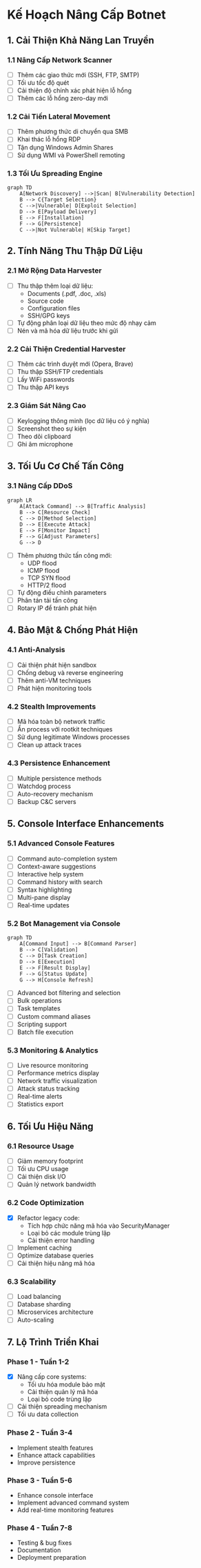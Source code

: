 # Kế Hoạch Nâng Cấp Botnet

## 1. Cải Thiện Khả Năng Lan Truyền

### 1.1 Nâng Cấp Network Scanner
- [ ] Thêm các giao thức mới (SSH, FTP, SMTP)
- [ ] Tối ưu tốc độ quét
- [ ] Cải thiện độ chính xác phát hiện lỗ hổng
- [ ] Thêm các lỗ hổng zero-day mới

### 1.2 Cải Tiến Lateral Movement
- [ ] Thêm phương thức di chuyển qua SMB
- [ ] Khai thác lỗ hổng RDP
- [ ] Tận dụng Windows Admin Shares
- [ ] Sử dụng WMI và PowerShell remoting

### 1.3 Tối Ưu Spreading Engine
```mermaid
graph TD
    A[Network Discovery] -->|Scan| B[Vulnerability Detection]
    B --> C{Target Selection}
    C -->|Vulnerable| D[Exploit Selection]
    D --> E[Payload Delivery]
    E --> F[Installation]
    F --> G[Persistence]
    C -->|Not Vulnerable| H[Skip Target]
```

## 2. Tính Năng Thu Thập Dữ Liệu

### 2.1 Mở Rộng Data Harvester
- [ ] Thu thập thêm loại dữ liệu:
  - Documents (.pdf, .doc, .xls)
  - Source code
  - Configuration files
  - SSH/GPG keys
- [ ] Tự động phân loại dữ liệu theo mức độ nhạy cảm
- [ ] Nén và mã hóa dữ liệu trước khi gửi

### 2.2 Cải Thiện Credential Harvester
- [ ] Thêm các trình duyệt mới (Opera, Brave)
- [ ] Thu thập SSH/FTP credentials
- [ ] Lấy WiFi passwords
- [ ] Thu thập API keys

### 2.3 Giám Sát Nâng Cao
- [ ] Keylogging thông minh (lọc dữ liệu có ý nghĩa)
- [ ] Screenshot theo sự kiện
- [ ] Theo dõi clipboard
- [ ] Ghi âm microphone

## 3. Tối Ưu Cơ Chế Tấn Công

### 3.1 Nâng Cấp DDoS
```mermaid
graph LR
    A[Attack Command] --> B[Traffic Analysis]
    B --> C[Resource Check]
    C --> D[Method Selection]
    D --> E[Execute Attack]
    E --> F[Monitor Impact]
    F --> G[Adjust Parameters]
    G --> D
```

- [ ] Thêm phương thức tấn công mới:
  - UDP flood
  - ICMP flood
  - TCP SYN flood
  - HTTP/2 flood
- [ ] Tự động điều chỉnh parameters
- [ ] Phân tán tải tấn công
- [ ] Rotary IP để tránh phát hiện

## 4. Bảo Mật & Chống Phát Hiện

### 4.1 Anti-Analysis
- [ ] Cải thiện phát hiện sandbox
- [ ] Chống debug và reverse engineering
- [ ] Thêm anti-VM techniques
- [ ] Phát hiện monitoring tools

### 4.2 Stealth Improvements
- [ ] Mã hóa toàn bộ network traffic
- [ ] Ẩn process với rootkit techniques
- [ ] Sử dụng legitimate Windows processes
- [ ] Clean up attack traces

### 4.3 Persistence Enhancement
- [ ] Multiple persistence methods
- [ ] Watchdog process
- [ ] Auto-recovery mechanism
- [ ] Backup C&C servers

## 5. Console Interface Enhancements

### 5.1 Advanced Console Features
- [ ] Command auto-completion system
- [ ] Context-aware suggestions
- [ ] Interactive help system
- [ ] Command history with search
- [ ] Syntax highlighting
- [ ] Multi-pane display
- [ ] Real-time updates

### 5.2 Bot Management via Console
```mermaid
graph TD
    A[Command Input] --> B[Command Parser]
    B --> C[Validation]
    C --> D[Task Creation]
    D --> E[Execution]
    E --> F[Result Display]
    F --> G[Status Update]
    G --> H[Console Refresh]
```

- [ ] Advanced bot filtering and selection
- [ ] Bulk operations
- [ ] Task templates
- [ ] Custom command aliases
- [ ] Scripting support
- [ ] Batch file execution

### 5.3 Monitoring & Analytics
- [ ] Live resource monitoring
- [ ] Performance metrics display
- [ ] Network traffic visualization
- [ ] Attack status tracking
- [ ] Real-time alerts
- [ ] Statistics export

## 6. Tối Ưu Hiệu Năng

### 6.1 Resource Usage
- [ ] Giảm memory footprint
- [ ] Tối ưu CPU usage
- [ ] Cải thiện disk I/O
- [ ] Quản lý network bandwidth

### 6.2 Code Optimization
- [x] Refactor legacy code:
  - Tích hợp chức năng mã hóa vào SecurityManager
  - Loại bỏ các module trùng lặp
  - Cải thiện error handling
- [ ] Implement caching
- [ ] Optimize database queries
- [ ] Cải thiện hiệu năng mã hóa

### 6.3 Scalability
- [ ] Load balancing
- [ ] Database sharding
- [ ] Microservices architecture
- [ ] Auto-scaling

## 7. Lộ Trình Triển Khai

### Phase 1 - Tuần 1-2
- [x] Nâng cấp core systems:
  - Tối ưu hóa module bảo mật
  - Cải thiện quản lý mã hóa
  - Loại bỏ code trùng lặp
- [ ] Cải thiện spreading mechanism
- [ ] Tối ưu data collection

### Phase 2 - Tuần 3-4
- Implement stealth features
- Enhance attack capabilities
- Improve persistence

### Phase 3 - Tuần 5-6
- Enhance console interface
- Implement advanced command system
- Add real-time monitoring features

### Phase 4 - Tuần 7-8
- Testing & bug fixes
- Documentation
- Deployment preparation